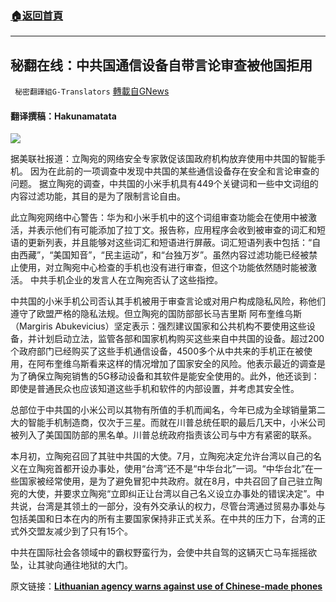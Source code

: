 ###  [:house:返回首頁](https://github.com/ourhimalayas/txt)
---


## 秘翻在线：中共国通信设备自带言论审查被他国拒用
` 秘密翻譯組G-Translators` [轉載自GNews](https://gnews.org/zh-hans/1549939/)

#### 翻译撰稿：Hakunamatata

![](https://assets.gnews.org/wp-content/uploads/2021/09/1fas56df456rthy45uk64igf64hd894t89.jpeg)

据美联社报道：立陶宛的网络安全专家敦促该国政府机构放弃使用中共国的智能手机。 因为在此前的一项调查中发现中共国的某些通信设备存在安全和言论审查的问题。 据立陶宛的调查，中共国的小米手机具有449个关键词和一些中文词组的内容过滤功能，其目的是为了限制言论自由。

此立陶宛网络中心警告：华为和小米手机中的这个词组审查功能会在使用中被激活，并表示他们有可能添加了拉丁文。报告称，应用程序会收到被审查的词汇和短语的更新列表，并且能够对这些词汇和短语进行屏蔽。词汇短语列表中包括：“自由西藏”，“美国知音”，“民主运动”，和“台独万岁”。虽然内容过滤功能已经被禁止使用，对立陶宛中心检查的手机也没有进行审查，但这个功能依然随时能被激活。 中共手机企业的发言人在立陶宛否认了这些指控。

中共国的小米手机公司否认其手机被用于审查言论或对用户构成隐私风险，称他们遵守了欧盟严格的隐私法规。但立陶宛的国防部部长马吉里斯 阿布奎维乌斯（Margiris Abukevicius）坚定表示：强烈建议国家和公共机构不要使用这些设备，并计划启动立法，监管各部和国家机构购买这些来自中共国的设备。超过200个政府部门已经购买了这些手机通信设备，4500多个从中共来的手机正在被使用，在阿布奎维乌斯看来这样的情况增加了国家安全的风险。他表示最近的调查是为了确保立陶宛销售的5G移动设备和其软件是能安全使用的。此外，他还谈到：即使是普通民众也应该知道这些手机和软件的内部设置，并考虑其安全性。

总部位于中共国的小米公司以其物有所值的手机而闻名，今年已成为全球销量第二大的智能手机制造商，仅次于三星。而就在川普总统任职的最后几天中，小米公司被列入了美国国防部的黑名单。川普总统政府指责该公司与中方有紧密的联系。

本月初，立陶宛召回了其驻中共国的大使。7月，立陶宛决定允许台湾以自己的名义在立陶宛首都开设办事处，使用“台湾”还不是“中华台北”一词。“中华台北”在一些国家被经常使用，是为了避免冒犯中共政府。就在8月，中共召回了自己驻立陶宛的大使，并要求立陶宛“立即纠正让台湾以自己名义设立办事处的错误决定”。中共说，台湾是其领土的一部分，没有外交承认的权力，尽管台湾通过贸易办事处与包括美国和日本在内的所有主要国家保持非正式关系。在中共的压力下，台湾的正式外交盟友减少到了只有15个。

中共在国际社会各领域中的霸权野蛮行为，会使中共自驾的这辆灭亡马车摇摇欲坠，让其驶向通往地狱的大门。

原文链接：[**Lithuanian agency warns against use of Chinese-made phones**](https://apnews.com/article/technology-business-europe-censorship-tibet-916e5b11765d7837f38e95ea3518793b)
